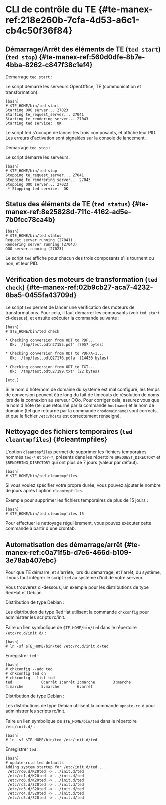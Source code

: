 
# CLI de contrôle du TE {#te-manex-ref:218e260b-7cfa-4d53-a6c1-cb4c50f36f84}

## Démarrage/Arrêt des éléments de TE (`ted start`) (`ted stop`) {#te-manex-ref:560d0dfe-8b7e-4bba-8262-c847f38c1ef4}

Démarrage `ted start`
:  

Le script démarre les serveurs OpenOffice, TE (communication et transformation).

    [bash]
    # $TE_HOME/bin/ted start
    Starting OOO server... 27023
    Starting te_request_server... 27041
    Starting te_rendering_server... 27043
    Starting ted service:  OK

Le script ted s'occupe de lancer les trois composants, et affiche leur PID.
Les erreurs d'activation sont signalées sur la console de lancement.


Démarrage `ted stop`
:  

Le script démarre les serveurs.

    [bash]
    # $TE_HOME/bin/ted stop
    Stopping te_request_server... 27041
    Stopping te_rendrering_server... 27043
    Stopping OOO server... 27023
     * Stopping ted service:  OK


## Status des éléments de TE (`ted status`) {#te-manex-ref:8e25828d-711c-4162-ad5e-7b0fcc78ca4b}

    [bash]
    # $TE_HOME/bin/ted status
    Request server running (27041)
    Rendering server running (27043)
    OOO server running (27023)

Le script `ted` affiche pour chacun des trois composants s'ils tournent ou non, et leur PID.

## Vérification des moteurs de transformation (`ted check`) {#te-manex-ref:02b9cb27-aca7-4232-8ba5-0455fa43709d}

Le script `ted` permet de lancer une vérification des moteurs de transformations. Pour cela, il faut démarrer les composants (voir `ted start` ci-dessus), et ensuite exécuter la commande suivante :

    [bash]
    # $TE_HOME/bin/ted check
    
    * Checking conversion from ODT to PDF...
      Ok: '/tmp/test.odtn27155.pdf' (7957 bytes)
    
    * Checking conversion from ODT to PDF/A-1...
      Ok: '/tmp/test.odtQ27176.pdfa' (14430 bytes)
    
    * Checking conversion from ODT to TXT...
      Ok: '/tmp/test.odtu27199.txt' (22 bytes)
    
    [etc.]


<span class="flag inline nota-bene"></span> Si le nom d'hôte/nom de domaine du système est mal configuré, les temps de conversion peuvent être long du fait de timeouts de résolution de noms lors de la connexion au serveur OOo.
Pour corriger cela, assurez vous que le nom d'hôte (tel que retourné par la commande `hostname`) et le nom de domaine (tel que retourné par la commande `dnsdomainname`) sont corrects, et que le fichier `/etc/hosts` est correctement renseigné.

## Nettoyage des fichiers temporaires (`ted cleantmpfiles`) {#cleantmpfiles}

L'option `cleantmpfiles` permet de supprimer les fichiers temporaires nommés `tes-*` et `ter-*`, présents dans les répertoire `$REQUEST_DIRECTORY` et `$RENDERING_DIRECTORY` qui ont plus de 7 jours (valeur par défaut).

    [bash]
    # $TE_HOME/bin/ted cleantmpfiles

Si vous voulez spécifier votre propre durée, vous pouvez ajouter le nombre de jours après l'option `cleantmpfiles`.

Exemple pour supprimer les fichiers temporaires de plus de 15 jours :

    [bash]
    # $TE_HOME/bin/ted cleantmpfiles 15

<span class="flag inline nota-bene"></span> Pour effectuer le nettoyage régulièrement, vous pouvez exécuter cette commande à partir d'une crontab.

## Automatisation des démarrage/arrêt  {#te-manex-ref:c0a71f5b-d7e6-466d-b109-3e78ab407ebc}

Pour que TE démarre, et s'arrête, lors du démarrage, et l'arrêt, du système, il vous faut intégrer 
le script `ted` au système d'init de votre serveur.

Vous trouverez ci-dessous, un exemple pour les distributions de type RedHat et Debian.

Distribution de type Debian
:   


Les distribution de type RedHat utilisent la commande `chkconfig` pour administrer les scripts rc/init.

Faire un lien symbolique de `$TE_HOME/bin/ted` dans le répertoire `/etc/rc.d/init.d/` :

    [bash]
    # ln -sf $TE_HOME/bin/ted /etc/rc.d/init.d/ted

Enregistrer `ted` :

    [bash]
    # chkconfig --add ted
    # chkconfig ted on
    # chkconfig --list ted
    ted             0:arrêt 1:arrêt 2:marche        3:marche        4:marche        5:marche        6:arrêt

Distribution de type Debian
:   

Les distributions de type Debian utilisent la commande `update-rc.d` pour administrer les scripts rc/init.

Faire un lien symbolique de `$TE_HOME/bin/ted` dans le répertoire `/etc/init.d/` :

    [bash]
    # ln -sf $TE_HOME/bin/ted /etc/init.d/ted

Enregistrer `ted` :

    [bash]
    # update-rc.d ted defaults
    Adding system startup for /etc/init.d/ted ...
     /etc/rc0.d/K20ted -> ../init.d/ted
     /etc/rc1.d/K20ted -> ../init.d/ted
     /etc/rc6.d/K20ted -> ../init.d/ted
     /etc/rc2.d/S20ted -> ../init.d/ted
     /etc/rc3.d/S20ted -> ../init.d/ted
     /etc/rc4.d/S20ted -> ../init.d/ted
     /etc/rc5.d/S20ted -> ../init.d/ted
